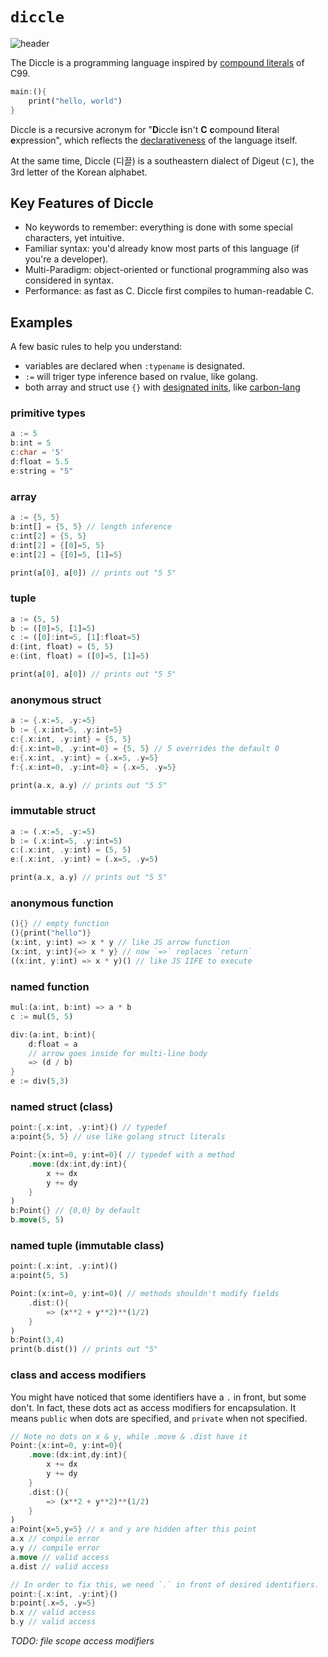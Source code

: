 # `diccle`

![header](https://capsule-render.vercel.app/api?type=transparent&height=100&section=header&text=ﾧ&fontSize=120&fontAlignY=65&fontColor=D1CC7E)

The Diccle is a programming language inspired by [compound literals](https://en.cppreference.com/w/c/language/compound_literal) of C99.

```rust
main:(){
    print("hello, world")
}
```

Diccle is a recursive acronym for "**D**iccle **i**sn't **C** **c**ompound **l**iteral **e**xpression", which reflects the [declarativeness](https://en.wikipedia.org/wiki/Declarative_programming) of the language itself.

At the same time, Diccle (디끌) is a southeastern dialect of Digeut (ㄷ), the 3rd letter of the Korean alphabet.

## Key Features of Diccle

- No keywords to remember: everything is done with some special characters, yet intuitive.
- Familiar syntax: you'd already know most parts of this language (if you're a developer).
- Multi-Paradigm: object-oriented or functional programming also was considered in syntax.
- Performance: as fast as C. Diccle first compiles to human-readable C.


## Examples

A few basic rules to help you understand:

- variables are declared when `:typename` is designated. 
- `:=` will triger type inference based on rvalue, like golang.
- both array and struct use `{}` with [designated inits](https://gcc.gnu.org/onlinedocs/gcc/Designated-Inits.html), like [carbon-lang](https://github.com/carbon-language/carbon-lang)

### primitive types

```rust
a := 5
b:int = 5
c:char = '5'
d:float = 5.5
e:string = "5"
```

### array

```rust
a := {5, 5}
b:int[] = {5, 5} // length inference
c:int[2] = {5, 5}
d:int[2] = {[0]=5, 5}
e:int[2] = {[0]=5, [1]=5}

print(a[0], a[0]) // prints out "5 5" 
```

### tuple

```rust
a := (5, 5)
b := ([0]=5, [1]=5)
c := ([0]:int=5, [1]:float=5)
d:(int, float) = (5, 5)
e:(int, float) = ([0]=5, [1]=5)

print(a[0], a[0]) // prints out "5 5" 
```

### anonymous struct

```rust
a := {.x:=5, .y:=5}
b := {.x:int=5, .y:int=5}
c:{.x:int, .y:int} = {5, 5}
d:{.x:int=0, .y:int=0} = {5, 5} // 5 overrides the default 0
e:{.x:int, .y:int} = {.x=5, .y=5}
f:{.x:int=0, .y:int=0} = {.x=5, .y=5}

print(a.x, a.y) // prints out "5 5" 
```

### immutable struct

```rust
a := (.x:=5, .y:=5)
b := (.x:int=5, .y:int=5)
c:(.x:int, .y:int) = (5, 5)
e:(.x:int, .y:int) = (.x=5, .y=5)

print(a.x, a.y) // prints out "5 5" 
```

### anonymous function

```rust
(){} // empty function
(){print("hello")}
(x:int, y:int) => x * y // like JS arrow function
(x:int, y:int){=> x * y} // now `=>` replaces `return`
((x:int, y:int) => x * y)() // like JS IIFE to execute
```

### named function

```rust
mul:(a:int, b:int) => a * b
c := mul(5, 5)

div:(a:int, b:int){
    d:float = a
    // arrow goes inside for multi-line body
    => (d / b)
}
e := div(5,3)
```

### named struct (class)

```rust
point:{.x:int, .y:int}() // typedef
a:point{5, 5} // use like golang struct literals

Point:{x:int=0, y:int=0}( // typedef with a method
    .move:(dx:int,dy:int){
        x += dx
        y += dy
    }
)
b:Point{} // {0,0} by default
b.move(5, 5)
```

### named tuple (immutable class)

```rust
point:(.x:int, .y:int)()
a:point(5, 5)

Point:(x:int=0, y:int=0)( // methods shouldn't modify fields
    .dist:(){
        => (x**2 + y**2)**(1/2)
    }
)
b:Point(3,4)
print(b.dist()) // prints out "5"
```

### class and access modifiers

You might have noticed that some identifiers have a `.` in front, but some don't.
In fact, these dots act as access modifiers for encapsulation.
It means `public` when dots are specified, and `private` when not specified.

```rust
// Note no dots on x & y, while .move & .dist have it
Point:{x:int=0, y:int=0}(
    .move:(dx:int,dy:int){
        x += dx
        y += dy
    }
    .dist:(){
        => (x**2 + y**2)**(1/2)
    }
)
a:Point{x=5,y=5} // x and y are hidden after this point
a.x // compile error
a.y // compile error
a.move // valid access
a.dist // valid access

// In order to fix this, we need `.` in front of desired identifiers.
point:{.x:int, .y:int}()
b:point{.x=5, .y=5}
b.x // valid access
b.y // valid access
```

*TODO: file scope access modifiers*
